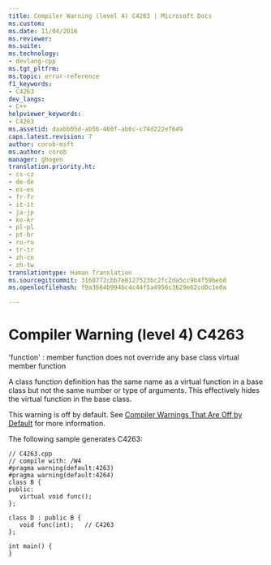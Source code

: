 ```yaml
---
title: Compiler Warning (level 4) C4263 | Microsoft Docs
ms.custom: 
ms.date: 11/04/2016
ms.reviewer: 
ms.suite: 
ms.technology:
- devlang-cpp
ms.tgt_pltfrm: 
ms.topic: error-reference
f1_keywords:
- C4263
dev_langs:
- C++
helpviewer_keywords:
- C4263
ms.assetid: daabb05d-ab56-460f-ab6c-c74d222ef649
caps.latest.revision: 7
author: corob-msft
ms.author: corob
manager: ghogen
translation.priority.ht:
- cs-cz
- de-de
- es-es
- fr-fr
- it-it
- ja-jp
- ko-kr
- pl-pl
- pt-br
- ru-ru
- tr-tr
- zh-cn
- zh-tw
translationtype: Human Translation
ms.sourcegitcommit: 3168772cbb7e8127523bc2fc2da5cc9b4f59beb8
ms.openlocfilehash: f9a3664b9946c4c44f5a4956c3629e62cd0c1e0a

---
```

# Compiler Warning (level 4) C4263
'function' : member function does not override any base class virtual member function  
  
 A class function definition has the same name as a virtual function in a base class but not the same number or type of arguments. This effectively hides the virtual function in the base class.  
  
 This warning is off by default. See [Compiler Warnings That Are Off by Default](../../preprocessor/compiler-warnings-that-are-off-by-default.md) for more information.  
  
 The following sample generates C4263:  
  
```  
// C4263.cpp  
// compile with: /W4  
#pragma warning(default:4263)  
#pragma warning(default:4264)  
class B {  
public:  
   virtual void func();  
};  
  
class D : public B {  
   void func(int);   // C4263  
};  
  
int main() {  
}  
```


<!--HONumber=Jan17_HO2-->


